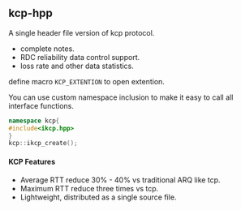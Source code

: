 
## kcp-hpp

A single header file version of kcp protocol.
- complete notes.
- RDC reliability data control support.
- loss rate and other data statistics.

define macro `KCP_EXTENTION` to open extention.

You can use custom namespace inclusion to make it easy to call all interface functions.

```cpp
namespace kcp{
#include<ikcp.hpp>
}
kcp::ikcp_create();
```

#### KCP Features

- Average RTT reduce 30% - 40% vs traditional ARQ like tcp.
- Maximum RTT reduce three times vs tcp.
- Lightweight, distributed as a single source file.